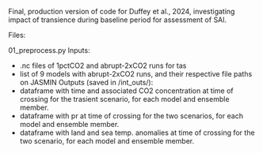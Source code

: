 Final, production version of code for Duffey et al., 2024, investigating impact of transience during baseline period for assessment of SAI. 

Files:


01_preprocess.py
Inputs: 
* .nc files of 1pctCO2 and abrupt-2xCO2 runs for tas
* list of 9 models with abrupt-2xCO2 runs, and their respective file paths on JASMIN
Outputs (saved in /int_outs/):
* dataframe with time and associated CO2 concentration at time of crossing for the trasient scenario, for each model and ensemble member.
* dataframe with pr at time of crossing for the two scenarios, for each model and ensemble member.
* dataframe with land and sea temp. anomalies at time of crossing for the two scenario, for each model and ensemble member.


